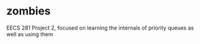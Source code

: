 # zombies
EECS 281 Project 2, focused on learning the internals of priority queues as well as using them
